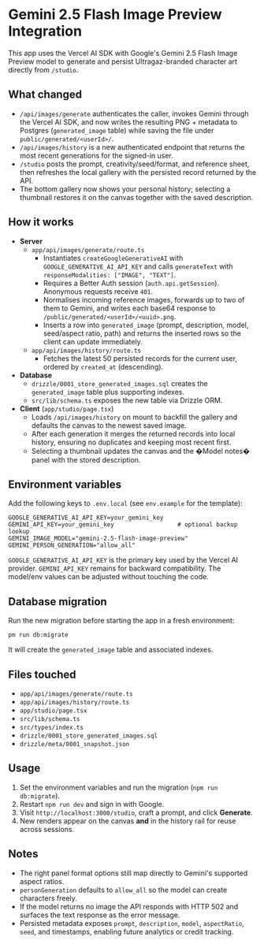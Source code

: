 # Gemini 2.5 Flash Image Preview Integration

This app uses the Vercel AI SDK with Google's Gemini 2.5 Flash Image Preview model to generate and persist Ultragaz-branded character art directly from `/studio`.

## What changed
- `/api/images/generate` authenticates the caller, invokes Gemini through the Vercel AI SDK, and now writes the resulting PNG + metadata to Postgres (`generated_image` table) while saving the file under `public/generated/<userId>/`.
- `/api/images/history` is a new authenticated endpoint that returns the most recent generations for the signed-in user.
- `/studio` posts the prompt, creativity/seed/format, and reference sheet, then refreshes the local gallery with the persisted record returned by the API.
- The bottom gallery now shows your personal history; selecting a thumbnail restores it on the canvas together with the saved description.

## How it works
- **Server**
  - `app/api/images/generate/route.ts`
    - Instantiates `createGoogleGenerativeAI` with `GOOGLE_GENERATIVE_AI_API_KEY` and calls `generateText` with `responseModalities: ["IMAGE", "TEXT"]`.
    - Requires a Better Auth session (`auth.api.getSession`). Anonymous requests receive `401`.
    - Normalises incoming reference images, forwards up to two of them to Gemini, and writes each base64 response to `/public/generated/<userId>/<uuid>.png`.
    - Inserts a row into `generated_image` (prompt, description, model, seed/aspect ratio, path) and returns the inserted rows so the client can update immediately.
  - `app/api/images/history/route.ts`
    - Fetches the latest 50 persisted records for the current user, ordered by `created_at` (descending).
- **Database**
  - `drizzle/0001_store_generated_images.sql` creates the `generated_image` table plus supporting indexes.
  - `src/lib/schema.ts` exposes the new table via Drizzle ORM.
- **Client** (`app/studio/page.tsx`)
  - Loads `/api/images/history` on mount to backfill the gallery and defaults the canvas to the newest saved image.
  - After each generation it merges the returned records into local history, ensuring no duplicates and keeping most recent first.
  - Selecting a thumbnail updates the canvas and the �Model notes� panel with the stored description.

## Environment variables
Add the following keys to `.env.local` (see `env.example` for the template):

```
GOOGLE_GENERATIVE_AI_API_KEY=your_gemini_key
GEMINI_API_KEY=your_gemini_key                  # optional backup lookup
GEMINI_IMAGE_MODEL="gemini-2.5-flash-image-preview"
GEMINI_PERSON_GENERATION="allow_all"
```

`GOOGLE_GENERATIVE_AI_API_KEY` is the primary key used by the Vercel AI provider. `GEMINI_API_KEY` remains for backward compatibility. The model/env values can be adjusted without touching the code.

## Database migration
Run the new migration before starting the app in a fresh environment:

```
pm run db:migrate
```

It will create the `generated_image` table and associated indexes.

## Files touched
- `app/api/images/generate/route.ts`
- `app/api/images/history/route.ts`
- `app/studio/page.tsx`
- `src/lib/schema.ts`
- `src/types/index.ts`
- `drizzle/0001_store_generated_images.sql`
- `drizzle/meta/0001_snapshot.json`

## Usage
1. Set the environment variables and run the migration (`npm run db:migrate`).
2. Restart `npm run dev` and sign in with Google.
3. Visit `http://localhost:3000/studio`, craft a prompt, and click **Generate**.
4. New renders appear on the canvas **and** in the history rail for reuse across sessions.

## Notes
- The right panel format options still map directly to Gemini's supported aspect ratios.
- `personGeneration` defaults to `allow_all` so the model can create characters freely.
- If the model returns no image the API responds with HTTP 502 and surfaces the text response as the error message.
- Persisted metadata exposes `prompt`, `description`, `model`, `aspectRatio`, `seed`, and timestamps, enabling future analytics or credit tracking.

